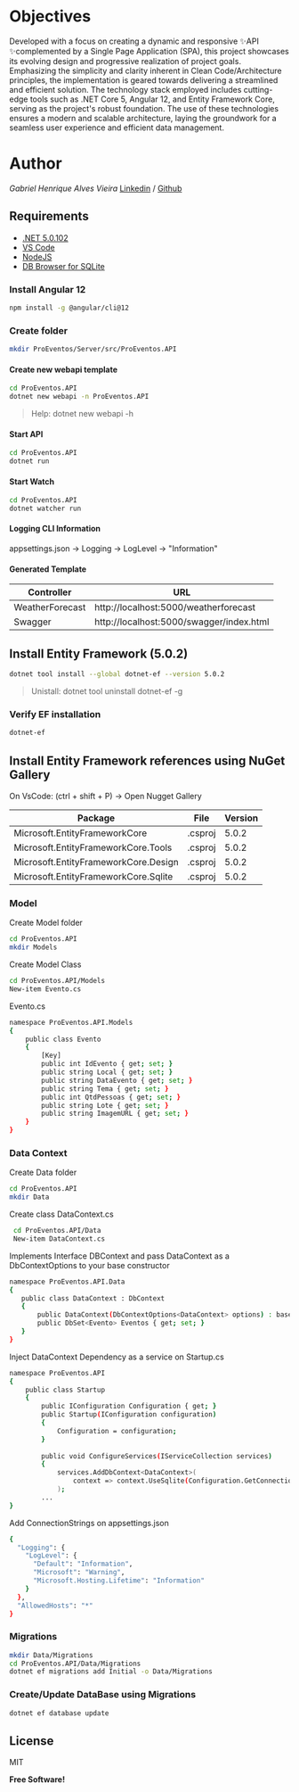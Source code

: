 # Objectives 
Developed with a focus on creating a dynamic and responsive ✨API ✨complemented by a Single Page Application (SPA), this project showcases its evolving design and progressive realization of project goals. Emphasizing the simplicity and clarity inherent in Clean Code/Architecture principles, the implementation is geared towards delivering a streamlined and efficient solution.
The technology stack employed includes cutting-edge tools such as .NET Core 5, Angular 12, and Entity Framework Core, serving as the project's robust foundation. The use of these technologies ensures a modern and scalable architecture, laying the groundwork for a seamless user experience and efficient data management.

# Author
_Gabriel Henrique Alves Vieira_ [Linkedin](https://www.linkedin.com/in/ghav95/) / [Github](https://github.com/ghav95)

## Requirements
- [.NET 5.0.102](https://dotnet.microsoft.com/pt-br/download/dotnet/5.0)
- [VS Code](https://code.visualstudio.com/download)
- [NodeJS](https://nodejs.org/en)
- [DB Browser for SQLite](https://sqlitebrowser.org/dl/)

### Install Angular 12
 ```sh
npm install -g @angular/cli@12
```
### Create folder
 ```sh
 mkdir ProEventos/Server/src/ProEventos.API
 ```
#### Create new webapi template
 ```sh
 cd ProEventos.API 
 dotnet new webapi -n ProEventos.API 
 ```
 >Help: dotnet new webapi -h
 
#### Start API
 ```sh
cd ProEventos.API
dotnet run
```

#### Start Watch
 ```sh
 cd ProEventos.API 
 dotnet watcher run
 ```
#### Logging CLI Information
appsettings.json -> Logging -> LogLevel -> "Information"

#### Generated Template 
| Controller | URL |
| ------ | ------ |
| WeatherForecast | http://localhost:5000/weatherforecast |
| Swagger | http://localhost:5000/swagger/index.html |

## Install Entity Framework (5.0.2) 
 ```sh
 dotnet tool install --global dotnet-ef --version 5.0.2  
 ``` 
 > Unistall: dotnet tool uninstall dotnet-ef -g

### Verify EF installation
 ```sh
dotnet-ef
 ```
## Install Entity Framework references using NuGet Gallery
 On VsCode: (ctrl + shift + P) -> Open Nugget Gallery

| Package | File | Version|
| ------ | ------ | ------ |
| Microsoft.EntityFrameworkCore | .csproj | 5.0.2
| Microsoft.EntityFrameworkCore.Tools | .csproj | 5.0.2
| Microsoft.EntityFrameworkCore.Design | .csproj | 5.0.2
| Microsoft.EntityFrameworkCore.Sqlite | .csproj | 5.0.2

### Model
Create Model folder
 ```sh
cd ProEventos.API 
mkdir Models
``` 
Create Model Class
```sh
cd ProEventos.API/Models 
New-item Evento.cs
``` 

Evento.cs
```sh
namespace ProEventos.API.Models
{
    public class Evento
    {
        [Key]
        public int IdEvento { get; set; }
        public string Local { get; set; }
        public string DataEvento { get; set; }
        public string Tema { get; set; }
        public int QtdPessoas { get; set; }
        public string Lote { get; set; }
        public string ImagemURL { get; set; }
    }
}
```

### Data Context
Create Data folder
 ```sh
 cd ProEventos.API 
 mkdir Data
 ```
Create class DataContext.cs
```sh
 cd ProEventos.API/Data
 New-item DataContext.cs
 ```
 Implements Interface DBContext and pass DataContext as a DbContextOptions to your base constructor 
 ```sh
 namespace ProEventos.API.Data
{
    public class DataContext : DbContext    
    {
        public DataContext(DbContextOptions<DataContext> options) : base(options) { }
        public DbSet<Evento> Eventos { get; set; }
    }
}
```

Inject DataContext Dependency as a service on Startup.cs
```sh
namespace ProEventos.API
{
    public class Startup
    {
        public IConfiguration Configuration { get; }
        public Startup(IConfiguration configuration)
        {
            Configuration = configuration;
        }
        
        public void ConfigureServices(IServiceCollection services)
        {
            services.AddDbContext<DataContext>(
                context => context.UseSqlite(Configuration.GetConnectionString("Default"))
            );
        ...
}
```
 Add ConnectionStrings on appsettings.json
```sh
{
  "Logging": {
    "LogLevel": {
      "Default": "Information",
      "Microsoft": "Warning",
      "Microsoft.Hosting.Lifetime": "Information"
    }
  },
  "AllowedHosts": "*"
}
```
### Migrations
 ```sh
 mkdir Data/Migrations
 cd ProEventos.API/Data/Migrations
dotnet ef migrations add Initial -o Data/Migrations
 ```

### Create/Update DataBase using Migrations
 ```sh
dotnet ef database update
 ```

## License
MIT

**Free Software!**